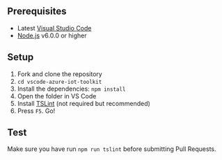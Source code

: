 ## Prerequisites
* Latest [Visual Studio Code](https://code.visualstudio.com/)
* [Node.js](https://nodejs.org/) v6.0.0 or higher

## Setup
1. Fork and clone the repository
2. `cd vscode-azure-iot-toolkit`
3. Install the dependencies: `npm install`
4. Open the folder in VS Code
5. Install [TSLint](https://marketplace.visualstudio.com/items?itemName=eg2.tslint) (not required but recommended)
6. Press `F5`. Go!

## Test
Make sure you have run `npm run tslint` before submitting Pull Requests.
